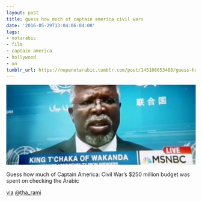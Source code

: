```yaml
---
layout: post
title: guess how much of captain america civil wars
date: '2016-05-29T13:04:06-04:00'
tags:
- notarabic
- film
- captain america
- hollywood
- un
tumblr_url: https://nopenotarabic.tumblr.com/post/145108653488/guess-how-much-of-captain-america-civil-wars
---
```

 ![](/tumblr_files/tumblr_o7y7euuvLg1tz29g7o1_640.jpg)  

Guess how much of Captain America: Civil War’s $250 million budget was spent on checking the Arabic

[via](https://twitter.com/tha_rami/status/729178787603202048) [@tha\_rami](https://twitter.com/tha_rami)

